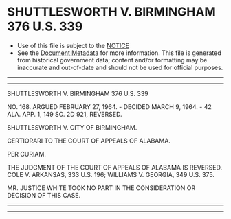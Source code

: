 ---
---

# SHUTTLESWORTH V. BIRMINGHAM 376 U.S. 339

* Use of this file is subject to the [NOTICE](https://github.com/publicdocs/notice/blob/master/NOTICE)
* See the [Document Metadata](../../../) for more information.
  This file is generated from historical government data; content and/or formatting may be inaccurate and out-of-date and should not be used for official purposes.

----------
----------

SHUTTLESWORTH V. BIRMINGHAM 376 U.S. 339

NO. 168.  ARGUED FEBRUARY 27, 1964.  - DECIDED MARCH 9, 1964.  - 42 ALA. APP. 1, 149 SO. 2D 921, REVERSED.

SHUTTLESWORTH V. CITY OF BIRMINGHAM.

CERTIORARI TO THE COURT OF APPEALS OF ALABAMA.

PER CURIAM.

THE JUDGMENT OF THE COURT OF APPEALS OF ALABAMA IS REVERSED.  COLE V. ARKANSAS, 333 U.S. 196; WILLIAMS V. GEORGIA, 349 U.S. 375.

MR. JUSTICE WHITE TOOK NO PART IN THE CONSIDERATION OR DECISION OF THIS CASE.


----------
----------

